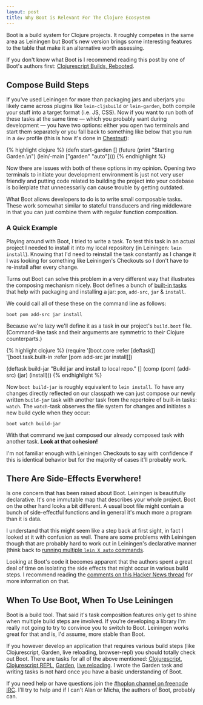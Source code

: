 ```yaml
---
layout: post
title: Why Boot is Relevant For The Clojure Ecosystem
---
```

Boot is a build system for Clojure projects. It roughly competes
in the same area as Leiningen but Boot's new version brings some
interesting features to the table that make it an alternative
worth assessing.

<aside>
If you don't know what Boot is I recommend reading this post by one of
Boot's authors first: <a
href="http://adzerk.com/blog/2014/11/clojurescript-builds-rebooted/">Clojurescript
Builds, Rebooted</a>.
</aside>

## Compose Build Steps

If you've used Leiningen for more than packaging jars and uberjars
you likely came across plugins like `lein-cljsbuild` or
`lein-garden`, both compile your stuff into a target format (i.e. JS, CSS).
Now if you want to run both of these tasks at the same time — which
you probably want during development — you have two options: either
you open two terminals and start them separately or you fall back to
something like below that you run in a `dev` profile (this is how it's
done in [Chestnut](https://github.com/plexus/chestnut)):

{% highlight clojure %}
(defn start-garden []
  (future
    (print "Starting Garden.\n")
    (lein/-main ["garden" "auto"])))
{% endhighlight %}

Now there are issues with both of these options in my opinion. Opening
two terminals to initiate your development environment is just not
very user friendly and putting code related to building the project
into your codebase is boilerplate that unnecessarily can cause trouble
by getting outdated.

What Boot allows developers to do is to write small composable tasks.
These work somewhat similar to stateful transducers and ring middleware
in that you can just combine them with regular function composition.

### A Quick Example

Playing around with Boot, I tried to write a task. To test this task
in an actual project I needed to install it into my local repository
(in Leiningen: `lein install`).  Knowing that I'd need to reinstall
the task constantly as I change it I was looking for something like
Leiningen's Checkouts so I don't have to re-install after every
change.

Turns out Boot can solve this problem in a very different way
that illustrates the composing mechanism nicely. Boot defines a
bunch of
[built-in tasks](https://github.com/boot-clj/boot/blob/master/boot/core/src/boot/task/built_in.clj)
that help with packaging and installing a jar: `pom`, `add-src`, `jar`
& `install`.

We could call all of these these on the command line as follows:

```
boot pom add-src jar install
```

Because we're lazy we'll define it as a task in our project's
`build.boot` file. (Command-line task and their arguments are
symmetric to their Clojure counterparts.)

{% highlight clojure %}
(require '[boot.core          :refer [deftask]]
         '[boot.task.built-in :refer [pom add-src jar install]])

(deftask build-jar
  "Build jar and install to local repo."
  []
  (comp (pom) (add-src) (jar) (install)))
{% endhighlight %}

Now `boot build-jar` is roughly equivalent to `lein install`. To have
any changes directly reflected on our classpath we can just compose
our newly written `build-jar` task with another task from the
repertoire of built-in tasks: `watch`. The `watch`-task observes the
file system for changes and initiates a new build cycle when they
occur:

```
boot watch build-jar
```

With that command we just composed our already composed task with
another task. **Look at that cohesion!**

<aside>I'm not familiar enough with Leiningen Checkouts to say with
confidence if this is identical behavior but for the majority of cases it'll
probably work.</aside>

## There Are Side-Effects Everwhere!

Is one concern that has been raised about Boot. Leiningen is
beautifully declarative. It's one immutable map that describes your
whole project. Boot on the other hand looks a bit different.  A usual
boot file might contain a bunch of side-effectful functions and in
general it's much more a program than it is data.

I understand that this might seem like a step back at first sight, in
fact I looked at it with confusion as well. There are some problems
with Leiningen though that are probably hard to work out in
Leiningen's declarative manner (think back to
[running multiple `lein X auto` commands](https://github.com/technomancy/leiningen/issues/1752).

Looking at Boot's code it becomes apparent that the authors spent a
great deal of time on isolating the side effects that might occur in
various build steps. I recommend reading the
[comments on this Hacker News thread](https://news.ycombinator.com/item?id=8553189)
for more information on that.

## When To Use Boot, When To Use Leiningen

Boot is a build tool. That said it's task composition features only
get to shine when multiple build steps are involved. If you're
developing a library I'm really not going to try to convince you to
switch to Boot.  Leiningen works great for that and is, I'd assume,
more stable than Boot.

If you however develop an application that requires various build
steps (like Clojurescript, Garden, live reloading, browser-repl) you
should totally check out Boot. There are tasks for all of the above
mentioned: [Clojurescript](https://github.com/adzerk/boot-cljs),
[Clojurescript REPL](https://github.com/adzerk/boot-cljs-repl),
[Garden](https://github.com/martinklepsch/boot-garden),
[live reloading](https://github.com/adzerk/boot-reload). I wrote the
Garden task and writing tasks is not hard once you have a basic
understanding of Boot.

If you need help or have questions join the
[#hoplon channel on freenode IRC](http://webchat.freenode.net/?channels=hoplon).
I'll try to help and if I can't Alan or Micha, the authors of Boot,
probably can.
